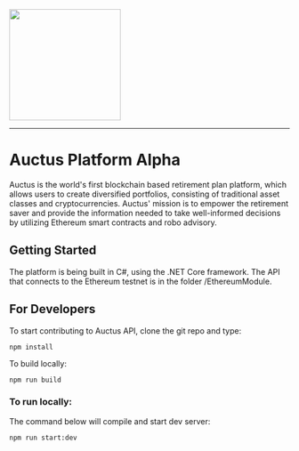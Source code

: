 <img src="http://dl.auctus.org/img/auctus-01.png" width="200px" >

---

# Auctus Platform Alpha

Auctus is the world's first blockchain based retirement plan platform, which allows users to create diversified portfolios, consisting of traditional asset classes and cryptocurrencies. Auctus' mission is to empower the retirement saver and provide the information needed to take well-informed decisions by utilizing Ethereum smart contracts and robo advisory.

## Getting Started

The platform is being built in C#, using the .NET Core framework. The API that connects to the Ethereum testnet is in the folder /EthereumModule.

## For Developers

To start contributing to Auctus API, clone the git repo and type:
```
npm install  
```

To build locally:
```
npm run build
```

### To run locally:

The command below will compile and start dev server:
```
npm run start:dev
```
